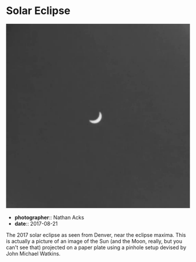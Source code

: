 # Solar Eclipse

![A black-and-white photo of a partial solar eclipse projected onto a paper plate](assets/2017-08-21-solar-eclipse.webp)

* **photographer**:: Nathan Acks  
* **date**:: 2017-08-21

The 2017 solar eclipse as seen from Denver, near the eclipse maxima. This is actually a picture of an image of the Sun (and the Moon, really, but you can't see that) projected on a paper plate using a pinhole setup devised by John Michael Watkins.
